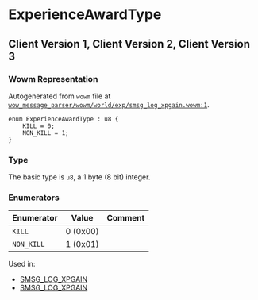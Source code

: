 # ExperienceAwardType

## Client Version 1, Client Version 2, Client Version 3

### Wowm Representation

Autogenerated from `wowm` file at [`wow_message_parser/wowm/world/exp/smsg_log_xpgain.wowm:1`](https://github.com/gtker/wow_messages/tree/main/wow_message_parser/wowm/world/exp/smsg_log_xpgain.wowm#L1).

```rust,ignore
enum ExperienceAwardType : u8 {
    KILL = 0;
    NON_KILL = 1;
}
```
### Type
The basic type is `u8`, a 1 byte (8 bit) integer.
### Enumerators
| Enumerator | Value  | Comment |
| --------- | -------- | ------- |
| `KILL` | 0 (0x00) |  |
| `NON_KILL` | 1 (0x01) |  |

Used in:
* [SMSG_LOG_XPGAIN](smsg_log_xpgain.md)
* [SMSG_LOG_XPGAIN](smsg_log_xpgain.md)

